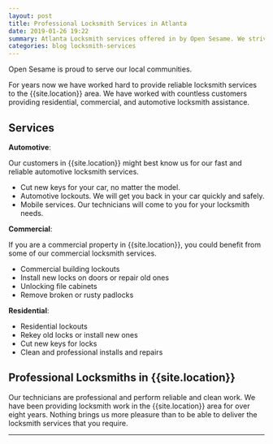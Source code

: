```yaml
---
layout: post
title: Professional Locksmith Services in Atlanta
date: 2019-01-26 19:22
summary: Atlanta Locksmith services offered in by Open Sesame. We strive to take care of our customers wherever that may take us. Give us a call at 855-321-OPEN to schedule and appointment.
categories: blog locksmith-services
---
```


Open Sesame is proud to serve our local communities.

For years now we have worked hard to provide reliable locksmith services to the {{site.location}} area. We have worked with countless customers providing residential, commercial, and automotive locksmith assistance. 

## Services

**Automotive**:

Our customers in {{site.location}} might best know us for our fast and reliable automotive locksmith services.

- Cut new keys for your car, no matter the model. 
- Automotive lockouts. We will get you back in your car quickly and safely. 
- Mobile services. Our technicians will come to you for your locksmith needs.

**Commercial**:

If you are a commercial property in {{site.location}}, you could benefit from some of our commercial locksmith services.

- Commercial building lockouts
- Install new locks on doors or repair old ones
- Unlocking file cabinets
- Remove broken or rusty padlocks

**Residential**:
- Residential lockouts
- Rekey old locks or install new ones
- Cut new keys for locks
- Clean and professional installs and repairs

## Professional Locksmiths in {{site.location}}

Our technicians are professional and perform reliable and clean work. We have been providing locksmith work in the {{site.location}} area for over eight years. Nothing brings us more pleasure than to be able to deliver the locksmith services that you require. 

---
